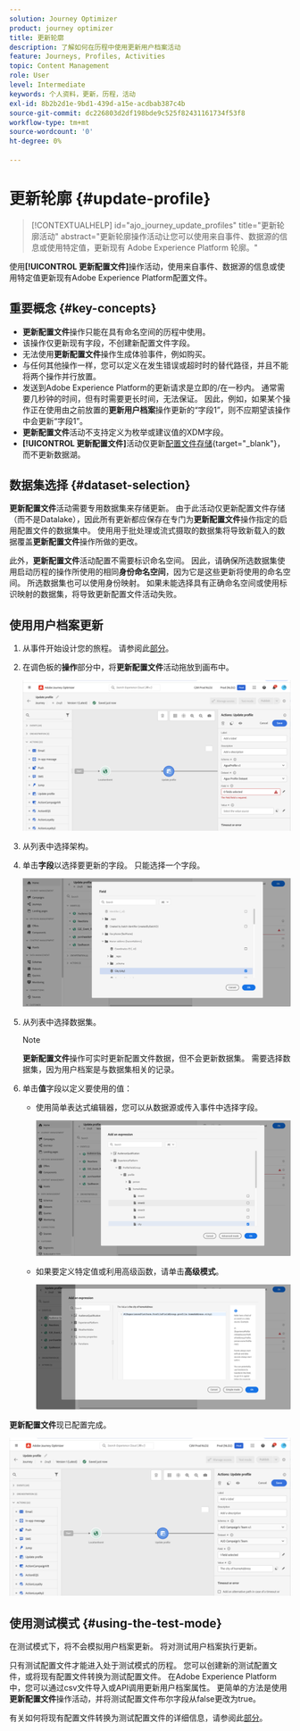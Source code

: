 ```yaml
---
solution: Journey Optimizer
product: journey optimizer
title: 更新轮廓
description: 了解如何在历程中使用更新用户档案活动
feature: Journeys, Profiles, Activities
topic: Content Management
role: User
level: Intermediate
keywords: 个人资料，更新，历程，活动
exl-id: 8b2b2d1e-9bd1-439d-a15e-acdbab387c4b
source-git-commit: dc226803d2df198bde9c525f82431161734f53f8
workflow-type: tm+mt
source-wordcount: '0'
ht-degree: 0%

---
```


# 更新轮廓 {#update-profile}

>[!CONTEXTUALHELP]
>id="ajo_journey_update_profiles"
>title="更新轮廓活动"
>abstract="更新轮廓操作活动让您可以使用来自事件、数据源的信息或使用特定值，更新现有 Adobe Experience Platform 轮廓。"

使用&#x200B;**[!UICONTROL 更新配置文件]**&#x200B;操作活动，使用来自事件、数据源的信息或使用特定值更新现有Adobe Experience Platform配置文件。

## 重要概念 {#key-concepts}

* **更新配置文件**&#x200B;操作只能在具有命名空间的历程中使用。
* 该操作仅更新现有字段，不创建新配置文件字段。
* 无法使用&#x200B;**更新配置文件**&#x200B;操作生成体验事件，例如购买。
* 与任何其他操作一样，您可以定义在发生错误或超时时的替代路径，并且不能将两个操作并行放置。
* 发送到Adobe Experience Platform的更新请求是立即的/在一秒内。 通常需要几秒钟的时间，但有时需要更长时间，无法保证。 因此，例如，如果某个操作正在使用由之前放置的&#x200B;**更新用户档案**&#x200B;操作更新的“字段1”，则不应期望该操作中会更新“字段1”。
* **更新配置文件**&#x200B;活动不支持定义为枚举或建议值的XDM字段。
* **[!UICONTROL 更新配置文件]**&#x200B;活动仅更新[配置文件存储](https://experienceleague.adobe.com/docs/experience-platform/profile/home.html#profile-data-store){target="_blank"}，而不更新数据湖。

## 数据集选择 {#dataset-selection}

**更新配置文件**&#x200B;活动需要专用数据集来存储更新。 由于此活动仅更新配置文件存储（而不是Datalake），因此所有更新都应保存在专门为&#x200B;**更新配置文件**&#x200B;操作指定的启用配置文件的数据集中。 使用用于批处理或流式摄取的数据集将导致新载入的数据覆盖&#x200B;**更新配置文件**&#x200B;操作所做的更改。

此外，**更新配置文件**&#x200B;活动配置不需要标识命名空间。 因此，请确保所选数据集使用启动历程的操作所使用的相同&#x200B;**身份命名空间**，因为它是这些更新将使用的命名空间。 所选数据集也可以使用身份映射。 如果未能选择具有正确命名空间或使用标识映射的数据集，将导致更新配置文件活动失败。

## 使用用户档案更新

1. 从事件开始设计您的旅程。 请参阅此[部分](../building-journeys/journey.md)。

1. 在调色板的&#x200B;**操作**&#x200B;部分中，将&#x200B;**更新配置文件**&#x200B;活动拖放到画布中。

   ![](assets/profileupdate0.png)

1. 从列表中选择架构。

1. 单击&#x200B;**字段**&#x200B;以选择要更新的字段。 只能选择一个字段。

   ![](assets/profileupdate2.png)

1. 从列表中选择数据集。

   >[!NOTE]
   >
   >**更新配置文件**&#x200B;操作可实时更新配置文件数据，但不会更新数据集。 需要选择数据集，因为用户档案是与数据集相关的记录。

1. 单击&#x200B;**值**&#x200B;字段以定义要使用的值：

   * 使用简单表达式编辑器，您可以从数据源或传入事件中选择字段。

     ![](assets/profileupdate4.png)

   * 如果要定义特定值或利用高级函数，请单击&#x200B;**高级模式**。

     ![](assets/profileupdate3.png)

**更新配置文件**&#x200B;现已配置完成。

![](assets/profileupdate1.png)


## 使用测试模式 {#using-the-test-mode}

在测试模式下，将不会模拟用户档案更新。 将对测试用户档案执行更新。

只有测试配置文件才能进入处于测试模式的历程。 您可以创建新的测试配置文件，或将现有配置文件转换为测试配置文件。 在Adobe Experience Platform中，您可以通过csv文件导入或API调用更新用户档案属性。 更简单的方法是使用&#x200B;**更新配置文件**&#x200B;操作活动，并将测试配置文件布尔字段从false更改为true。

有关如何将现有配置文件转换为测试配置文件的详细信息，请参阅此[部分](../audience/creating-test-profiles.md#create-test-profiles-csv)。
